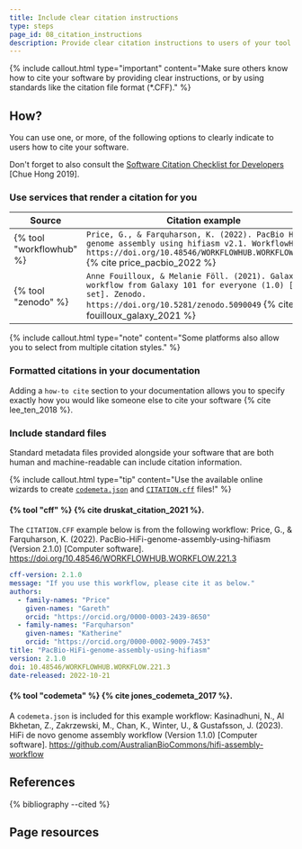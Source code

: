 ```yaml
---
title: Include clear citation instructions
type: steps
page_id: 08_citation_instructions
description: Provide clear citation instructions to users of your tool or workflow, for example by using a standard file (e.g. CITATION.cff). 
---
```



{% include callout.html type="important" content="Make sure others know how to cite your software by providing clear instructions, or by using standards like the citation file format (*.CFF)." %}


## How?

You can use one, or more, of the following options to clearly indicate to users how to cite your software. 

Don't forget to also consult the [Software Citation Checklist for Developers](https://doi.org/10.5281/zenodo.3482769) [Chue Hong 2019]. 

### Use services that render a citation for you

| Source                   | Citation example                                                                                                                                                                                                              |
|--------------------------|-------------------------------------------------------------------------------------------------------------------------------------------------------------------------------------------------------------------------------|
| {% tool "workflowhub" %} | `Price, G., & Farquharson, K. (2022). PacBio HiFi genome assembly using hifiasm v2.1. WorkflowHub. https://doi.org/10.48546/WORKFLOWHUB.WORKFLOW.221.3` {% cite price_pacbio_2022 %}                                 |
| {% tool "zenodo" %}      | `Anne Fouilloux, & Melanie Föll. (2021). Galaxy workflow from Galaxy 101 for everyone (1.0) [Data set]. Zenodo. https://doi.org/10.5281/zenodo.5090049` {% cite fouilloux_galaxy_2021 %} |

{% include callout.html type="note" content="Some platforms also allow you to select from multiple citation styles." %}


### Formatted citations in your documentation

Adding a `how-to cite` section to your documentation allows you to specify exactly how you would like someone else to cite your software {% cite lee_ten_2018 %}.


### Include standard files

Standard metadata files provided alongside your software that are both human and machine-readable can include citation information.

{% include callout.html type="tip" content="Use the available online wizards to create [`codemeta.json`](https://codemeta.github.io/codemeta-generator/) and [`CITATION.cff`](https://citation-file-format.github.io/cff-initializer-javascript/#/) files!" %}


#### {% tool "cff" %} {% cite druskat_citation_2021 %}.

The `CITATION.CFF` example below is from the following workflow: Price, G., & Farquharson, K. (2022). PacBio-HiFi-genome-assembly-using-hifiasm (Version 2.1.0) [Computer software]. https://doi.org/10.48546/WORKFLOWHUB.WORKFLOW.221.3

```yaml
cff-version: 2.1.0
message: "If you use this workflow, please cite it as below."
authors:
  - family-names: "Price"
    given-names: "Gareth"
    orcid: "https://orcid.org/0000-0003-2439-8650"
  - family-names: "Farquharson"
    given-names: "Katherine"
    orcid: "https://orcid.org/0000-0002-9009-7453"
title: "PacBio-HiFi-genome-assembly-using-hifiasm"
version: 2.1.0
doi: 10.48546/WORKFLOWHUB.WORKFLOW.221.3
date-released: 2022-10-21
```

#### {% tool "codemeta" %} {% cite jones_codemeta_2017 %}. 

A `codemeta.json` is included for this example workflow: Kasinadhuni, N., Al Bkhetan, Z., Zakrzewski, M., Chan, K., Winter, U., & Gustafsson, J. (2023). HiFi de novo genome assembly workflow (Version 1.1.0) [Computer software]. https://github.com/AustralianBioCommons/hifi-assembly-workflow


## References

{% bibliography --cited %}


## Page resources

